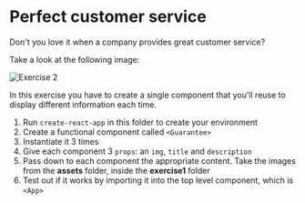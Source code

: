 # Perfect customer service

Don't you love it when a company provides great customer service?

Take a look at the following image:

![Exercise 2](assets/exercises/exercise2.png)

In this exercise you have to create a single component that you'll reuse to display different information each time.

1. Run `create-react-app` in this folder to create your environment
2. Create a functional component called `<Guarantee>`
3. Instantiate it 3 times
4. Give each component 3 `props`: an `img`, `title` and `description`
5. Pass down to each component the appropriate content. Take the images from the **assets** folder, inside the **exercise1** folder
6. Test out if it works by importing it into the top level component, which is `<App>`

